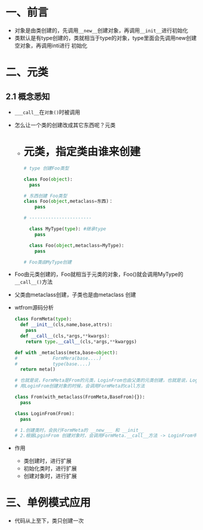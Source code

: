 # 一、前言

- 对象是由类创建的，先调用`__new__`创建对象，再调用`__init__`进行初始化
- 类默认是有type创建的，类就相当于type的对象，type里面会先调用new创建空对象，再调用inti进行 初始化

# 二、元类

## 2.1 概念悉知

- `___call__`在`对象()`时被调用

- 怎么让一个类的创建改成其它东西呢？元类

  - # 元类，指定类由谁来创建

    ```python
    # type 创建Foo类型
    
    class Foo(object):
      pass
    
    # 东西创建 Foo类型
    class Foo(object,metaclass=东西)：
    	pass
    
    # ----------------------- 
    
      class MyType(type): #继承type
        pass
    
      class Foo(object,metaclass=MyType):
        pass
    
    # Foo类由MyType创建
    
    ```

- Foo由元类创建的，Foo就相当于元类的对象，Foo()就会调用MyType的`__call__()`方法

- 父类由metaclass创建，子类也是由metaclass 创建

- wtfrom源码分析

  ```python
  class FormMeta(type):
    def __init__(cls,name,base,attrs):
      pass
    def __call__(cls,*args,**kwargs):
      return type.__call__(cls,*args,**kwarggs)
  
  def with _metaclass(meta,base=object):
  #				FormMera(base....) 
  #				type(base....)
    return meta()
  
  # 也就是说，FormMeta是From的元类，LoginFrom也由父类的元类创建，也就是说，LoginFrom类的创建会调用FormMeta的new和init
  # 用LoginFrom创建对象的时候，会调用FormMeta的call方法
  
  class From(with_metaclass(FromMeta,BaseFrom){}):
    pass
  
  class LoginFrom(From):
    pass
  
  # 1.创建类时，会执行FormMeta的 __new___ 和 __init__ 
  # 2.根据LpginFrom 创建对象时，会调用FormMeta.__call__方法 -> LoginFrom中的new去创建对象，init去初始化对象
  ```

  

- 作用
  - 类创建时，进行扩展
  - 初始化类时，进行扩展
  - 创建对象时，进行扩展

# 三、单例模式应用

- 代码从上至下，类只创建一次  

